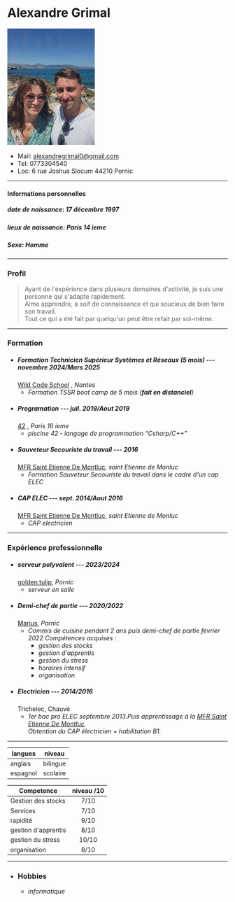 # Alexandre Grimal
![quel Homme](https://github.com/The-flosh/Apprendre-le-Markdown/blob/main/crete2.png)
* Mail: alexandregrimal0@gmail.com
* Tel: 0773304540 
* Loc: 6 rue Joshua Slocum 44210 Pornic
---
#### **Informations personnelles**  
##### **date de naissance:** 17 décembre 1997  
##### **lieux de naissance:** Paris 14 ieme  
##### **Sexe:** Homme  
---
### **Profil**
>Ayant de l'expérience dans plusieurs domaines d'activité, je suis une personne qui s'adapte rapidement.  
>Aime apprendre, à soif de connaissance et qui soucieux de bien faire son travail.  
>Tout ce qui a été fait par quelqu'un peut être refait par soi-même.  
---
### **Formation**
* #####  **Formation Technicien Supérieur Systèmes et Réseaux (5 mois)** --- _novembre 2024/Mars 2025_
    [Wild Code School][lien_wild] , *Nantes*  
   * *Formation TSSR boot camp de 5 mois (__fait en distanciel__)*  
* #####  **Programation** --- _juil. 2019/Aout 2019_
    [42][lien_42] , *Paris 16 ieme*  
   * _piscine 42 - langage de programmation “Csharp/C++”_
* ##### **Sauveteur Secouriste du travail**  --- _2016_
    [MFR Saint Etienne De Montluc][mfr], *saint Etienne de Monluc*
  * _Formation Sauveteur Secouriste du travail dans le cadre d'un cap ELEC_
* ##### **CAP ELEC** --- _sept. 2014/Aout 2016_
    [MFR Saint Etienne De Montluc][mfr], *saint Etienne de Monluc*
  * _CAP electricien_  
---
### **Expérience professionnelle**
* ##### serveur polyvalent --- 2023/2024
    [golden tulip][gtp], *Pornic*
  * _serveur en salle_
* ##### Demi-chef de partie --- 2020/2022
    [Marius][m], _Pornic_
  * _Commis de cuisine pendant 2 ans puis demi-chef de partie février 2022_
    *Compétences acquises :*
    - *gestion des stocks*
    - *gestion d'apprentis*
    - *gestion du stress*
    - *horaires intensif*
    - *organisation*
* ##### Electricien --- 2014/2016
    Trichelec, Chauvé
  * *1er bac pro ELEC septembre 2013.Puis apprentissage à la  [MFR Saint Etienne De Montluc][mfr].  
    Obtention du CAP électricien + habilitation B1.*
---

| langues       | niveau        |
| ------------- |:-------------:|
| anglais       | bilingue      |
| espagnol      | scolaire      |


| Competence        | niveau  /10|
| ------------- |:-------------:|
| Gestion des stocks | 7/10 |
| Services | 7/10 |
| rapidité | 9/10  |
|gestion d'apprentis| 8/10 |
| gestion du stress | 10/10 |
| organisation | 8/10 |
---
* ### Hobbies
    * _informatique_

[lien_42]: https://42.fr
[mfr]: https://mfr-st-etiennedemontluc.fr
[gtp]: https://pornic.goldentulip.com/fr-fr/
[m]: https://www.marius-pornic.fr/
[lien_wild]: https://www.wildcodeschool.com/fr-fr/campus/nantes


